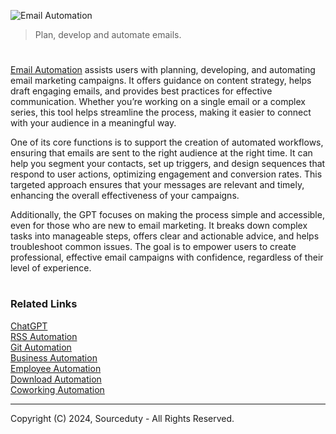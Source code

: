 ![Email Automation](https://github.com/user-attachments/assets/700b6aa0-0ff3-48b0-b5aa-601a8231f853)

> Plan, develop and automate emails.

#

[Email Automation](https://chatgpt.com/g/g-jl4ni3l7f-email-automation) assists users with planning, developing, and automating email marketing campaigns. It offers guidance on content strategy, helps draft engaging emails, and provides best practices for effective communication. Whether you’re working on a single email or a complex series, this tool helps streamline the process, making it easier to connect with your audience in a meaningful way.

One of its core functions is to support the creation of automated workflows, ensuring that emails are sent to the right audience at the right time. It can help you segment your contacts, set up triggers, and design sequences that respond to user actions, optimizing engagement and conversion rates. This targeted approach ensures that your messages are relevant and timely, enhancing the overall effectiveness of your campaigns.

Additionally, the GPT focuses on making the process simple and accessible, even for those who are new to email marketing. It breaks down complex tasks into manageable steps, offers clear and actionable advice, and helps troubleshoot common issues. The goal is to empower users to create professional, effective email campaigns with confidence, regardless of their level of experience.

#
### Related Links

[ChatGPT](https://github.com/sourceduty/ChatGPT)
<br>
[RSS Automation](https://github.com/sourceduty/RSS_Automation)
<br>
[Git Automation](https://github.com/sourceduty/Git_Automation)
<br>
[Business Automation](https://github.com/sourceduty/Business_Automation)
<br>
[Employee Automation](https://github.com/sourceduty/Employee_Automation)
<br>
[Download Automation](https://github.com/sourceduty/Download_Automation)
<br>
[Coworking Automation](https://github.com/sourceduty/Coworking_Automation)

***
Copyright (C) 2024, Sourceduty - All Rights Reserved.
